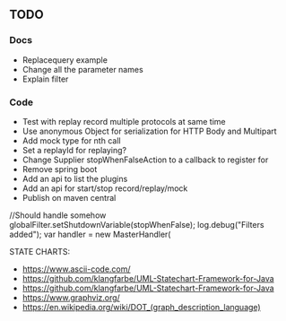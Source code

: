 ## TODO

### Docs

* Replacequery example
* Change all the parameter names
* Explain filter

### Code
* Test with replay record multiple protocols at same time
* Use anonymous Object for serialization for HTTP Body and Multipart
* Add mock type for nth call
* Set a replayId for replaying?
* Change Supplier<Boolean> stopWhenFalseAction to a callback to register for
* Remove spring boot
* Add an api to list the plugins
* Add an api for start/stop record/replay/mock
* Publish on maven central

//Should handle somehow
globalFilter.setShutdownVariable(stopWhenFalse);
log.debug("Filters added");
var handler = new MasterHandler(

STATE CHARTS:

* https://www.ascii-code.com/
* https://github.com/klangfarbe/UML-Statechart-Framework-for-Java
* https://github.com/klangfarbe/UML-Statechart-Framework-for-Java
* https://www.graphviz.org/
* https://en.wikipedia.org/wiki/DOT_(graph_description_language)